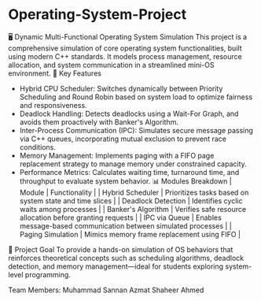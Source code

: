 # Operating-System-Project
🖥️ Dynamic Multi-Functional Operating System Simulation
This project is a comprehensive simulation of core operating system functionalities, built using modern C++ standards. It models process management, resource allocation, and system communication in a streamlined mini-OS environment.
🚀 Key Features
- Hybrid CPU Scheduler: Switches dynamically between Priority Scheduling and Round Robin based on system load to optimize fairness and responsiveness.
- Deadlock Handling: Detects deadlocks using a Wait-For Graph, and avoids them proactively with Banker's Algorithm.
- Inter-Process Communication (IPC): Simulates secure message passing via C++ queues, incorporating mutual exclusion to prevent race conditions.
- Memory Management: Implements paging with a FIFO page replacement strategy to manage memory under constrained capacity.
- Performance Metrics: Calculates waiting time, turnaround time, and throughput to evaluate system behavior.
📊 Modules Breakdown
| Module | Functionality | 
| Hybrid Scheduler | Prioritizes tasks based on system state and time slices | 
| Deadlock Detection | Identifies cyclic waits among processes | 
| Banker's Algorithm | Verifies safe resource allocation before granting requests | 
| IPC via Queue | Enables message-based communication between simulated processes | 
| Paging Simulation | Mimics memory frame replacement using FIFO | 


🧠 Project Goal
To provide a hands-on simulation of OS behaviors that reinforces theoretical concepts such as scheduling algorithms, deadlock detection, and memory management—ideal for students exploring system-level programming.

Team Members:
             Muhammad Sannan Azmat
             Shaheer Ahmed
